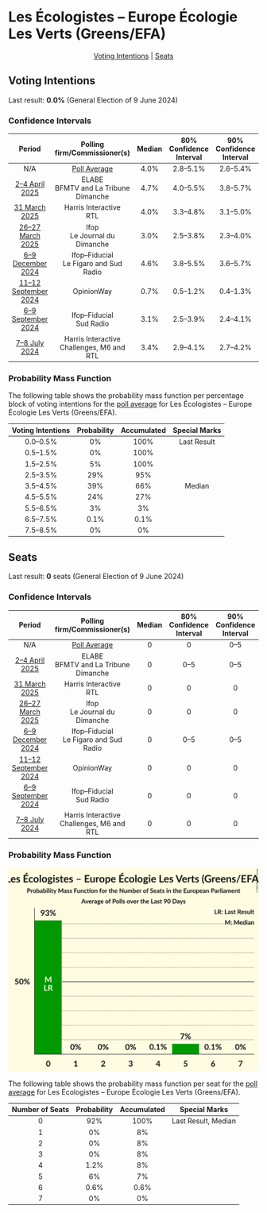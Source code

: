 # Les Écologistes – Europe Écologie Les Verts (Greens/EFA)

<p align="center"><a href="#voting-intentions">Voting Intentions</a> | <a href="#seats">Seats</a></p>

## Voting Intentions

Last result: **0.0%** (General Election of 9 June 2024)

### Confidence Intervals

| Period     | Polling firm/Commissioner(s) | Median | 80% Confidence Interval | 90% Confidence Interval | 95% Confidence Interval | 99% Confidence Interval |
|:----------:|:----------------:|:-----------:|:-----------------------:|:-----------------------:|:-----------------------:|:-----------------------:|
| N/A | [Poll Average](average.html) | 4.0% | 2.8–5.1% | 2.6–5.4% | 2.4–5.6% | 2.1–6.1% |
| [2–4 April 2025](2025-04-04-ELABE.html) | ELABE <br> BFMTV and La Tribune Dimanche | 4.7% | 4.0–5.5% | 3.8–5.7% | 3.7–5.9% | 3.4–6.3% |
| [31 March 2025](2025-03-31-HarrisInteractive.html) | Harris Interactive <br> RTL | 4.0% | 3.3–4.8% | 3.1–5.0% | 3.0–5.2% | 2.7–5.7% |
| [26–27 March 2025](2025-03-27-Ifop.html) | Ifop <br> Le Journal du Dimanche | 3.0% | 2.5–3.8% | 2.3–4.0% | 2.1–4.2% | 1.9–4.6% |
| [6–9 December 2024](2024-12-09-Ifop–Fiducial.html) | Ifop–Fiducial <br> Le Figaro and Sud Radio | 4.6% | 3.8–5.5% | 3.6–5.7% | 3.5–6.0% | 3.2–6.4% |
| [11–12 September 2024](2024-09-12-OpinionWay.html) | OpinionWay | 0.7% | 0.5–1.2% | 0.4–1.3% | 0.3–1.4% | 0.2–1.7% |
| [6–9 September 2024](2024-09-09-Ifop–Fiducial.html) | Ifop–Fiducial <br> Sud Radio | 3.1% | 2.5–3.9% | 2.4–4.1% | 2.2–4.3% | 2.0–4.7% |
| [7–8 July 2024](2024-07-08-HarrisInteractive.html) | Harris Interactive <br> Challenges, M6 and RTL | 3.4% | 2.9–4.1% | 2.7–4.2% | 2.6–4.4% | 2.4–4.7% |

### Probability Mass Function

The following table shows the probability mass function per percentage block of voting intentions for the [poll average](average.html) for Les Écologistes – Europe Écologie Les Verts (Greens/EFA).

| Voting Intentions | Probability | Accumulated | Special Marks |
|:-----------------:|:-----------:|:-----------:|:-------------:|
| 0.0–0.5% | 0% | 100% | Last Result |
| 0.5–1.5% | 0% | 100% |  |
| 1.5–2.5% | 5% | 100% |  |
| 2.5–3.5% | 29% | 95% |  |
| 3.5–4.5% | 39% | 66% | Median |
| 4.5–5.5% | 24% | 27% |  |
| 5.5–6.5% | 3% | 3% |  |
| 6.5–7.5% | 0.1% | 0.1% |  |
| 7.5–8.5% | 0% | 0% |  |


## Seats

Last result: **0** seats (General Election of 9 June 2024)

### Confidence Intervals

| Period     | Polling firm/Commissioner(s) | Median | 80% Confidence Interval | 90% Confidence Interval | 95% Confidence Interval | 99% Confidence Interval |
|:----------:|:----------------:|:------:|:-----------------------:|:-----------------------:|:-----------------------:|:-----------------------:|
| N/A | [Poll Average](average.html) | 0 | 0 | 0–5 | 0–5 | 0–6 |
| [2–4 April 2025](2025-04-04-ELABE.html) | ELABE <br> BFMTV and La Tribune Dimanche | 0 | 0–5 | 0–5 | 0–5 | 0–6 |
| [31 March 2025](2025-03-31-HarrisInteractive.html) | Harris Interactive <br> RTL | 0 | 0 | 0 | 0–5 | 0–5 |
| [26–27 March 2025](2025-03-27-Ifop.html) | Ifop <br> Le Journal du Dimanche | 0 | 0 | 0 | 0 | 0 |
| [6–9 December 2024](2024-12-09-Ifop–Fiducial.html) | Ifop–Fiducial <br> Le Figaro and Sud Radio | 0 | 0–5 | 0–5 | 0–5 | 0–5 |
| [11–12 September 2024](2024-09-12-OpinionWay.html) | OpinionWay | 0 | 0 | 0 | 0 | 0 |
| [6–9 September 2024](2024-09-09-Ifop–Fiducial.html) | Ifop–Fiducial <br> Sud Radio | 0 | 0 | 0 | 0 | 0 |
| [7–8 July 2024](2024-07-08-HarrisInteractive.html) | Harris Interactive <br> Challenges, M6 and RTL | 0 | 0 | 0 | 0 | 0 |

### Probability Mass Function

![Graph with seats probability mass function not yet produced](average-seats-pmf-lesécologistes–europeécologielesvertsgreensefa.png "Seats Probability Mass Function")

The following table shows the probability mass function per seat for the [poll average](average.html) for Les Écologistes – Europe Écologie Les Verts (Greens/EFA).

| Number of Seats | Probability | Accumulated | Special Marks |
|:---------------:|:-----------:|:-----------:|:-------------:|
| 0 | 92% | 100% | Last Result, Median |
| 1 | 0% | 8% |  |
| 2 | 0% | 8% |  |
| 3 | 0% | 8% |  |
| 4 | 1.2% | 8% |  |
| 5 | 6% | 7% |  |
| 6 | 0.6% | 0.6% |  |
| 7 | 0% | 0% |  |


